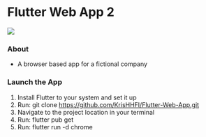 # Flutter Web App 2

<img src="images/FlutterPromo1.png"/>

<br>

### About

- A browser based app for a fictional company

### Launch the App
1) Install Flutter to your system and set it up
2) Run: git clone https://github.com/KrisHHFI/Flutter-Web-App.git
3) Navigate to the project location in your terminal
4) Run: flutter pub get
5) Run: flutter run -d chrome
